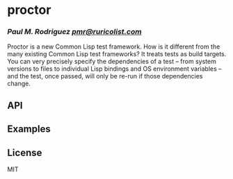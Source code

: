 # proctor
### _Paul M. Rodriguez <pmr@ruricolist.com>_

Proctor is a new Common Lisp test framework. How is it different from
the many existing Common Lisp test frameworks? It treats tests as build targets. You can very precisely specify the dependencies of a test – from system versions to files to individual Lisp bindings and OS environment variables – and the test, once passed, will only be re-run if those dependencies change.

## API

## Examples

## License

MIT


[Overlord]: https://github.com/TBRSS/overlord
[FiveAM]: https://common-lisp.net/project/fiveam/
